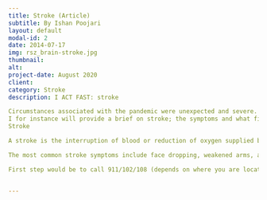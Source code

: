 ```yaml
---
title: Stroke (Article)
subtitle: By Ishan Poojari
layout: default
modal-id: 2
date: 2014-07-17
img: rsz_brain-stroke.jpg
thumbnail: 
alt: 
project-date: August 2020
client: 
category: Stroke
description: I ACT FAST: stroke  

Circumstances associated with the pandemic were unexpected and severe. One such casualty of this pandemic is crowded medical facilities and emergency care. Most of the hospitals, healthcare workers, volunteers and ambulances are forcefully required to focus on the coivd-19 cases and treatment. Yet emergencies similar to the pandemic are uncertain for example; stroke, fits, bites, electrical shocks, allergies and asthma attacks. People cannot depend on immediate help such as ambulances due to obvious reasons mentioned above. Realizing the importance of first aid treatment especially in time of crisis (i.e. the present) I. ACT. FAST was conducted. A webinar providing insights on 10 emergencies. They gave a brief on the symptoms and how we can provide first aid in order to reduce damage or prevent further casualties. 
I for instance will provide a brief on stroke; the symptoms and what first aid measures have to be conducted. 
Stroke 

A stroke is the interruption of blood or reduction of oxygen supplied by the blood vessels to the brain. Under first aid we will focus more on immediate first -aid treatments and identification of stroke symptoms rather than diagnosis and treatments. 

The most common stroke symptoms include face dropping, weakened arms, and difficulty in talking (speech). One side (most of the time the left side of the face) drops down that is the first indication that a person has a stroke, in order to confirm ask questions to person like, his/her name, where he/she works and notice how fluent or comfortable they are while speaking, for a final confirmation ask them to lift their arms or vertically lift their hands and ask them to maintain a parallel position, if they are unable to do so you must confirm that the person is having a stroke. Sometime if you ask them to pull their tongue out it wouldn’t come out straight rather slightly tilted out to the left. 

First step would be to call 911/102/108 (depends on where you are located). Let the person lie down, but do not let them sleep/ lose consciousness, keep talking with the person. If coconut oil is available give few spoons of coconut oil to the person, not focusing on the depth of scientific reasons here; coconut oil is proven/ evident in reducing the severity of a stroke. 


---
```

